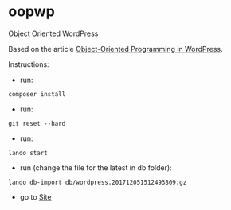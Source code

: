 # oopwp
Object Oriented WordPress

Based on the article [Object-Oriented Programming in WordPress](https://code.tutsplus.com/articles/object-oriented-programming-in-wordpress-building-the-plugin-i--cms-21083).

Instructions:

- run:
```
composer install
```
- run:
```
git reset --hard
```
- run:
```
lando start
```
- run (change the file for the latest in db folder):
```
lando db-import db/wordpress.201712051512493809.gz
```
- go to [Site](http://oopwp.lndo.site)
